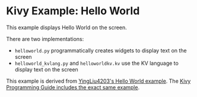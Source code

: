 # Kivy Example: Hello World

This example displays Hello World on the screen.

There are two implementations:
* `helloworld.py` programmatically creates widgets to display text on the screen
* `helloworld_kvlang.py` and `helloworldkv.kv` use the KV language to display text on the screen

This example is derived from [YingLiu4203's Hello World example](https://github.com/YingLiu4203/LearningKivy/blob/master/Ch02%20Hello%20World/The%20Hello%20World%20Application.md). The [Kivy Programming Guide includes the exact same example](https://kivy.org/docs/guide/basic.html).
